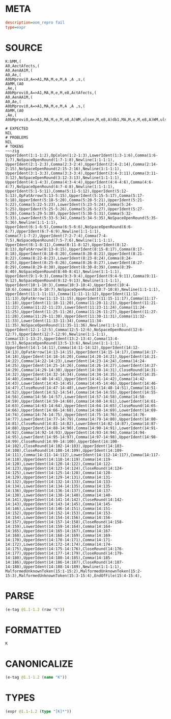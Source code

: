 # META
~~~ini
description=oom_repro fail
type=expr
~~~
# SOURCE
~~~roc
K:bMM,(
A0,AectAfects,(
A0,AenAA1M,(
A0,Ae,(
A0bMprovi0,A=>A1,MA,M,e,M,A ,A ,s,(
AbMM,(A0
,Ae,(
A0bMprovi0,A=>A1,MA,M,e,M,e8,ActAfects,(
A0,AenAA1M,(
A0,Ae,(
A0bMprovi0,A=>A1,MA,M,e,M,A ,A ,s,(
AbMM,(A0
,Ae,(
A0bMprovi0,A=>A1,MA,M,e,M,e8,A)WM,ulsee,M,e8,A)db1,MA,M,e,M,e8,A)WM,ulsee,M,e8,A)dbgMA,MO,e,M,e4,A)WA)WenA1)WM,ulsee,M,e8,A)db1,MA,M,e,M,e8,A)WM,ulsee,M,e8,A)dbgMA,MO,e,M,e4,A)WA)WenA1,A)W
~~~
~~~
# EXPECTED
NIL
# PROBLEMS
NIL
# TOKENS
~~~zig
UpperIdent(1:1-1:2),OpColon(1:2-1:3),LowerIdent(1:3-1:6),Comma(1:6-1:7),NoSpaceOpenRound(1:7-1:8),Newline(1:1-1:1),
UpperIdent(2:1-2:3),Comma(2:3-2:4),UpperIdent(2:4-2:14),Comma(2:14-2:15),NoSpaceOpenRound(2:15-2:16),Newline(1:1-1:1),
UpperIdent(3:1-3:3),Comma(3:3-3:4),UpperIdent(3:4-3:11),Comma(3:11-3:12),NoSpaceOpenRound(3:12-3:13),Newline(1:1-1:1),
UpperIdent(4:1-4:3),Comma(4:3-4:4),UpperIdent(4:4-4:6),Comma(4:6-4:7),NoSpaceOpenRound(4:7-4:8),Newline(1:1-1:1),
UpperIdent(5:1-5:11),Comma(5:11-5:12),UpperIdent(5:12-5:13),OpFatArrow(5:13-5:15),UpperIdent(5:15-5:17),Comma(5:17-5:18),UpperIdent(5:18-5:20),Comma(5:20-5:21),UpperIdent(5:21-5:22),Comma(5:22-5:23),LowerIdent(5:23-5:24),Comma(5:24-5:25),UpperIdent(5:25-5:26),Comma(5:26-5:27),UpperIdent(5:27-5:28),Comma(5:29-5:30),UpperIdent(5:30-5:31),Comma(5:32-5:33),LowerIdent(5:33-5:34),Comma(5:34-5:35),NoSpaceOpenRound(5:35-5:36),Newline(1:1-1:1),
UpperIdent(6:1-6:5),Comma(6:5-6:6),NoSpaceOpenRound(6:6-6:7),UpperIdent(6:7-6:9),Newline(1:1-1:1),
Comma(7:1-7:2),UpperIdent(7:2-7:4),Comma(7:4-7:5),NoSpaceOpenRound(7:5-7:6),Newline(1:1-1:1),
UpperIdent(8:1-8:11),Comma(8:11-8:12),UpperIdent(8:12-8:13),OpFatArrow(8:13-8:15),UpperIdent(8:15-8:17),Comma(8:17-8:18),UpperIdent(8:18-8:20),Comma(8:20-8:21),UpperIdent(8:21-8:22),Comma(8:22-8:23),LowerIdent(8:23-8:24),Comma(8:24-8:25),UpperIdent(8:25-8:26),Comma(8:26-8:27),LowerIdent(8:27-8:29),Comma(8:29-8:30),UpperIdent(8:30-8:39),Comma(8:39-8:40),NoSpaceOpenRound(8:40-8:41),Newline(1:1-1:1),
UpperIdent(9:1-9:3),Comma(9:3-9:4),UpperIdent(9:4-9:11),Comma(9:11-9:12),NoSpaceOpenRound(9:12-9:13),Newline(1:1-1:1),
UpperIdent(10:1-10:3),Comma(10:3-10:4),UpperIdent(10:4-10:6),Comma(10:6-10:7),NoSpaceOpenRound(10:7-10:8),Newline(1:1-1:1),
UpperIdent(11:1-11:11),Comma(11:11-11:12),UpperIdent(11:12-11:13),OpFatArrow(11:13-11:15),UpperIdent(11:15-11:17),Comma(11:17-11:18),UpperIdent(11:18-11:20),Comma(11:20-11:21),UpperIdent(11:21-11:22),Comma(11:22-11:23),LowerIdent(11:23-11:24),Comma(11:24-11:25),UpperIdent(11:25-11:26),Comma(11:26-11:27),UpperIdent(11:27-11:28),Comma(11:29-11:30),UpperIdent(11:30-11:31),Comma(11:32-11:33),LowerIdent(11:33-11:34),Comma(11:34-11:35),NoSpaceOpenRound(11:35-11:36),Newline(1:1-1:1),
UpperIdent(12:1-12:5),Comma(12:5-12:6),NoSpaceOpenRound(12:6-12:7),UpperIdent(12:7-12:9),Newline(1:1-1:1),
Comma(13:1-13:2),UpperIdent(13:2-13:4),Comma(13:4-13:5),NoSpaceOpenRound(13:5-13:6),Newline(1:1-1:1),
UpperIdent(14:1-14:11),Comma(14:11-14:12),UpperIdent(14:12-14:13),OpFatArrow(14:13-14:15),UpperIdent(14:15-14:17),Comma(14:17-14:18),UpperIdent(14:18-14:20),Comma(14:20-14:21),UpperIdent(14:21-14:22),Comma(14:22-14:23),LowerIdent(14:23-14:24),Comma(14:24-14:25),UpperIdent(14:25-14:26),Comma(14:26-14:27),LowerIdent(14:27-14:29),Comma(14:29-14:30),UpperIdent(14:30-14:31),CloseRound(14:31-14:32),UpperIdent(14:32-14:34),Comma(14:34-14:35),LowerIdent(14:35-14:40),Comma(14:40-14:41),UpperIdent(14:41-14:42),Comma(14:42-14:43),LowerIdent(14:43-14:45),Comma(14:45-14:46),UpperIdent(14:46-14:47),CloseRound(14:47-14:48),LowerIdent(14:48-14:51),Comma(14:51-14:52),UpperIdent(14:52-14:54),Comma(14:54-14:55),UpperIdent(14:55-14:56),Comma(14:56-14:57),LowerIdent(14:57-14:58),Comma(14:58-14:59),UpperIdent(14:59-14:60),Comma(14:60-14:61),LowerIdent(14:61-14:63),Comma(14:63-14:64),UpperIdent(14:64-14:65),CloseRound(14:65-14:66),UpperIdent(14:66-14:68),Comma(14:68-14:69),LowerIdent(14:69-14:74),Comma(14:74-14:75),UpperIdent(14:75-14:76),Comma(14:76-14:77),LowerIdent(14:77-14:79),Comma(14:79-14:80),UpperIdent(14:80-14:81),CloseRound(14:81-14:82),LowerIdent(14:82-14:87),Comma(14:87-14:88),UpperIdent(14:88-14:90),Comma(14:90-14:91),LowerIdent(14:91-14:92),Comma(14:92-14:93),UpperIdent(14:93-14:94),Comma(14:94-14:95),LowerIdent(14:95-14:97),Comma(14:97-14:98),UpperIdent(14:98-14:99),CloseRound(14:99-14:100),UpperIdent(14:100-14:102),CloseRound(14:102-14:103),UpperIdent(14:103-14:108),CloseRound(14:108-14:109),UpperIdent(14:109-14:111),Comma(14:111-14:112),LowerIdent(14:112-14:117),Comma(14:117-14:118),UpperIdent(14:118-14:119),Comma(14:119-14:120),LowerIdent(14:120-14:122),Comma(14:122-14:123),UpperIdent(14:123-14:124),CloseRound(14:124-14:125),LowerIdent(14:125-14:128),Comma(14:128-14:129),UpperIdent(14:129-14:131),Comma(14:131-14:132),UpperIdent(14:132-14:133),Comma(14:133-14:134),LowerIdent(14:134-14:135),Comma(14:135-14:136),UpperIdent(14:136-14:137),Comma(14:137-14:138),LowerIdent(14:138-14:140),Comma(14:140-14:141),UpperIdent(14:141-14:142),CloseRound(14:142-14:143),UpperIdent(14:143-14:145),Comma(14:145-14:146),LowerIdent(14:146-14:151),Comma(14:151-14:152),UpperIdent(14:152-14:153),Comma(14:153-14:154),LowerIdent(14:154-14:156),Comma(14:156-14:157),UpperIdent(14:157-14:158),CloseRound(14:158-14:159),LowerIdent(14:159-14:164),Comma(14:164-14:165),UpperIdent(14:165-14:167),Comma(14:167-14:168),LowerIdent(14:168-14:169),Comma(14:169-14:170),UpperIdent(14:170-14:171),Comma(14:171-14:172),LowerIdent(14:172-14:174),Comma(14:174-14:175),UpperIdent(14:175-14:176),CloseRound(14:176-14:177),UpperIdent(14:177-14:179),CloseRound(14:179-14:180),UpperIdent(14:180-14:185),Comma(14:185-14:186),UpperIdent(14:186-14:187),CloseRound(14:187-14:188),UpperIdent(14:188-14:189),Newline(1:1-1:1),
MalformedUnknownToken(15:1-15:2),MalformedUnknownToken(15:2-15:3),MalformedUnknownToken(15:3-15:4),EndOfFile(15:4-15:4),
~~~
# PARSE
~~~clojure
(e-tag @1.1-1.2 (raw "K"))
~~~
# FORMATTED
~~~roc
K
~~~
# CANONICALIZE
~~~clojure
(e-tag @1.1-1.2 (name "K"))
~~~
# TYPES
~~~clojure
(expr @1.1-1.2 (type "[K]*"))
~~~
